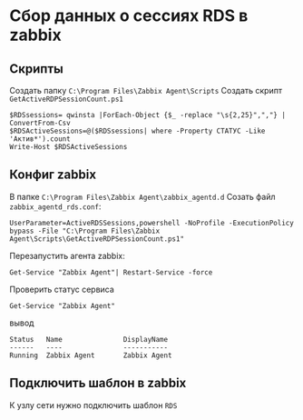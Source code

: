 # Сбор данных о сессиях RDS в zabbix 
## Скрипты 
Создать папку `C:\Program Files\Zabbix Agent\Scripts`
Создать скрипт `GetActiveRDPSessionCount.ps1`
```
$RDSsessions= qwinsta |ForEach-Object {$_ -replace "\s{2,25}",","} | ConvertFrom-Csv
$RDSActiveSessions=@($RDSsessions| where -Property СТАТУС -Like 'Актив*').count
Write-Host $RDSActiveSessions
```
## Конфиг zabbix
В папке `C:\Program Files\Zabbix Agent\zabbix_agentd.d`
Созать файл `zabbix_agentd_rds.conf`:
```
UserParameter=ActiveRDSSessions,powershell -NoProfile -ExecutionPolicy bypass -File "C:\Program Files\Zabbix Agent\Scripts\GetActiveRDPSessionCount.ps1"
```
Перезапустить агента zabbix:
```
Get-Service "Zabbix Agent"| Restart-Service -force
```
Проверить статус сервиса
```
Get-Service "Zabbix Agent"
```
вывод
```
Status   Name               DisplayName
------   ----               -----------
Running  Zabbix Agent       Zabbix Agent
```
## Подключить шаблон в zabbix
К узлу сети нужно подключить шаблон `RDS`
